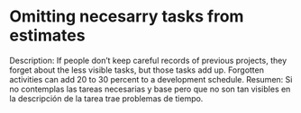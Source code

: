 # Omitting necesarry tasks from estimates

Description: If people don’t keep careful records of previous projects, they forget about the less visible tasks, but those tasks add up. Forgotten activities can add 20 to 30 percent to a development schedule.
Resumen: Si no contemplas las tareas necesarias y base pero que no son tan visibles en la descripción de la tarea trae problemas de tiempo.